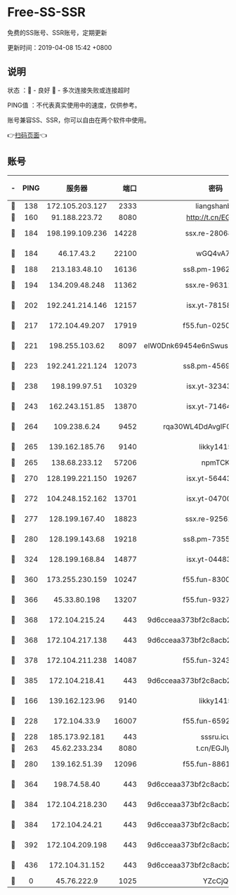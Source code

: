 # Free-SS-SSR

免费的SS账号、SSR账号，定期更新

更新时间：2019-04-08 15:42 +0800

## 说明

状态     ：🙂 - 良好 🙁 - 多次连接失败或连接超时

PING值   ：不代表真实使用中的速度，仅供参考。

账号兼容SS、SSR，你可以自由在两个软件中使用。

👉[扫码页面](https://liesauer.github.io/Free-SS-SSR/)👈

## 账号

|-|PING|服务器|端口|密码|加密方式|区域|
|:----:|:----:|:-----:|-----:|:----:|:----:|:----:|
|🙂|138|172.105.203.127|2333|liangshanbo|chacha20|JP|
|🙂|160|91.188.223.72|8080|http://t.cn/EGJIyrl|rc4-md5|RU|
|🙂|184|198.199.109.236|14228|ssx.re-28068094|aes-256-cfb|US|
|🙂|184|46.17.43.2|22100|wGQ4vA7D|aes-256-gcm|RU|
|🙂|188|213.183.48.10|16136|ss8.pm-19627789|rc4-md5|RU|
|🙂|194|134.209.48.248|11362|ssx.re-96312869|aes-256-cfb|US|
|🙂|202|192.241.214.146|12157|isx.yt-78158040|aes-256-cfb|US|
|🙂|217|172.104.49.207|17919|f55.fun-02500708|aes-256-cfb|SG|
|🙂|221|198.255.103.62|8097|eIW0Dnk69454e6nSwuspv9DmS201tQ0D|aes-256-cfb|US|
|🙂|223|192.241.221.124|12073|ss8.pm-45691802|aes-256-cfb|US|
|🙂|238|198.199.97.51|10329|isx.yt-32343911|aes-256-cfb|US|
|🙂|243|162.243.151.85|13870|isx.yt-71464453|aes-256-cfb|US|
|🙂|264|109.238.6.24|9452|rqa30WL4DdAvgIFG6Fs3znzTa|aes-256-cfb|FR|
|🙂|265|139.162.185.76|9140|likky1415|aes-256-cfb|DE|
|🙂|265|138.68.233.12|57206|npmTCK|rc4-md5|US|
|🙂|270|128.199.221.150|19267|isx.yt-56443107|aes-256-cfb|SG|
|🙂|272|104.248.152.162|13701|isx.yt-04700164|aes-256-cfb|SG|
|🙂|277|128.199.167.40|18823|ssx.re-92562343|aes-256-cfb|SG|
|🙂|280|128.199.143.68|19218|ss8.pm-73559472|aes-256-cfb|SG|
|🙂|324|128.199.168.84|14877|isx.yt-04483542|aes-256-cfb|SG|
|🙂|360|173.255.230.159|10247|f55.fun-83008054|aes-256-cfb|US|
|🙂|366|45.33.80.198|13207|f55.fun-93270323|aes-256-cfb|US|
|🙂|368|172.104.215.24|443|9d6cceaa373bf2c8acb22e60b6a58be6|aes-256-cfb|US|
|🙂|368|172.104.217.138|443|9d6cceaa373bf2c8acb22e60b6a58be6|aes-256-cfb|US|
|🙂|378|172.104.211.238|14087|f55.fun-32438458|aes-256-cfb|US|
|🙂|385|172.104.218.41|443|9d6cceaa373bf2c8acb22e60b6a58be6|aes-256-cfb|US|
|🙂|166|139.162.123.96|9140|likky1415|aes-256-cfb|JP|
|🙂|228|172.104.33.9|16007|f55.fun-65922710|aes-256-cfb|SG|
|🙂|228|185.173.92.181|443|sssru.icu|rc4-md5|RU|
|🙂|263|45.62.233.234|8080|t.cn/EGJIyrl|rc4-md5|CA|
|🙂|280|139.162.51.39|12096|f55.fun-88617667|aes-256-cfb|SG|
|🙂|364|198.74.58.40|443|9d6cceaa373bf2c8acb22e60b6a58be6|aes-256-cfb|US|
|🙂|384|172.104.218.230|443|9d6cceaa373bf2c8acb22e60b6a58be6|aes-256-cfb|US|
|🙂|384|172.104.24.21|443|9d6cceaa373bf2c8acb22e60b6a58be6|aes-256-cfb|US|
|🙂|392|172.104.209.198|443|9d6cceaa373bf2c8acb22e60b6a58be6|aes-256-cfb|US|
|🙁|436|172.104.31.152|443|9d6cceaa373bf2c8acb22e60b6a58be6|aes-256-cfb|US|
|🙁|0|45.76.222.9|1025|YZcCjQ|rc4-md5|JP|
